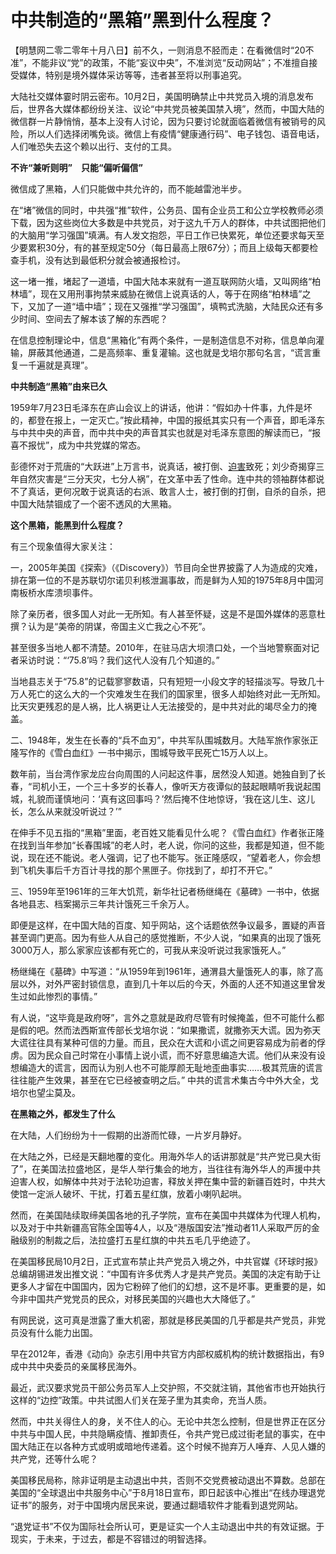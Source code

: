# 中共制造的“黑箱”黑到什么程度？

【明慧网二零二零年十月八日】前不久，一则消息不胫而走：在看微信时“20不准”，不能非议“党”的政策，不能“妄议中央”，不准浏览“反动网站”；不准擅自接受媒体，特别是境外媒体采访等等，违者甚至将以刑事追究。

大陆社交媒体霎时阴云密布。10月2日，美国明确禁止中共党员入境的消息发布后，世界各大媒体都纷纷关注、议论“中共党员被美国禁入境”，然而，中国大陆的微信群一片静悄悄，基本上没有人讨论，因为只要讨论就面临着微信有被销号的风险，所以人们选择闭嘴免谈。微信上有疫情“健康通行码”、电子钱包、语音电话，人们唯恐失去这个赖以出行、支付的工具。

**不许“兼听则明”　只能“偏听偏信”**

微信成了黑箱，人们只能做中共允许的，而不能越雷池半步。

在“堵”微信的同时，中共强“推”软件，公务员、国有企业员工和公立学校教师必须下载，因为这些岗位大多数是中共党员，对于这九千万人的群体，中共试图把他们的大脑用“学习强国”填满。有人发文抱怨，平日工作已快累死，单位还要求每天至少要累积30分，有的甚至规定50分（每日最高上限67分）；而且上级每天都要检查手机，没有达到最低积分就会被通报检讨。

这一堵一推，堵起了一道墙，中国大陆本来就有一道互联网防火墙，又叫网络“柏林墙”，现在又用刑事拘禁来威胁在微信上说真话的人，等于在网络“柏林墙”之下，又加了一道“墙中墙”；现在又强推“学习强国”，填鸭式洗脑，大陆民众还有多少时间、空间去了解本该了解的东西呢？

在信息控制理论中，信息“黑箱化”有两个条件，一是制造信息不对称，信息单向灌输，屏蔽其他通道，二是高频率、重复灌输。这也就是戈培尔那句名言，“谎言重复一千遍就是真理”。

**中共制造“黑箱”由来已久**

1959年7月23日毛泽东在庐山会议上的讲话，他讲：“假如办十件事，九件是坏的，都登在报上，一定灭亡。”按此精神，中国的报纸其实只有一个声音，即毛泽东与中共中央的声音，而中共中央的声音其实也就是对毛泽东意图的解读而已，“报喜不报忧”，成为中共党媒的常态。

彭德怀对于荒唐的“大跃进”上万言书，说真话，被打倒、[迫害](http://www.minghui.org/mh/glossary.html#37)致死；刘少奇揭穿三年自然灾害是“三分天灾，七分人祸”，在文革中丢了性命。连中共的领袖群体都说不了真话，更何况敢于说真话的右派、敢言人士，被打倒的打倒，自杀的自杀，把中国大陆禁锢成了一个密不透风的大黑箱。

**这个黑箱，能黑到什么程度？**

有三个现象值得大家关注：

一，2005年美国《探索》（《Discovery》）节目向全世界披露了人为造成的灾难，排在第一位的不是苏联切尔诺贝利核泄漏事故，而是鲜为人知的1975年8月中国河南板桥水库溃坝事件。

除了亲历者，很多国人对此一无所知。有人甚至怀疑，这是不是国外媒体的恶意杜撰？认为是“美帝的阴谋，帝国主义亡我之心不死”。

甚至很多当地人都不清楚。2010年，在驻马店大坝溃口处，一个当地警察面对记者采访时说：“‘75.8’吗？我们这代人没有几个知道的。”

当地县志关于“75.8”的记载寥寥数语，只有短短一小段文字的轻描淡写。导致几十万人死亡的这么大的一个灾难发生在我们的国家里，很多人却始终对此一无所知。比天灾更残忍的是人祸，比人祸更让人无法接受的，是中共对此的竭尽全力的掩盖。

二、1948年，发生在长春的“兵不血刃”，中共军队围城数月。大陆军旅作家张正隆写作的《雪白血红》一书中揭示，围城导致平民死亡15万人以上。

数年前，当台湾作家龙应台向周围的人问起这件事，居然没人知道。她独自到了长春，“司机小王，一个三十多岁的长春人，像听天方夜谭似的鼓起眼睛听我说起围城，礼貌而谨慎地问：‘真有这回事吗？’然后掩不住地惊讶，‘我在这儿生、这儿长，怎么从来就没听说过？’”

在伸手不见五指的“黑箱”里面，老百姓又能看见什么呢？《雪白血红》作者张正隆在找到当年参加“长春围城”的老人时，老人说，你问的这些，我都是知道，但不能说，现在还不能说。老人强调，记了也不能写。张正隆感叹，“望着老人，你会想到飞机失事后千方百计寻找的那个黑匣子。你找到了，却打不开它。”

三、1959年至1961年的三年大饥荒，新华社记者杨继绳在《墓碑》一书中，依据各地县志、档案揭示三年共计饿死三千余万人。

即便是这样，在中国大陆的百度、知乎网站，这个话题依然争议最多，置疑的声音甚至调门更高。因为有些人从自己的感觉推断，不少人说，“如果真的出现了饿死3000万人，那么家家应该都有死亡的，可我从来没听说过我家饿死人。”

杨继绳在《墓碑》中写道：“从1959年到1961年，通渭县大量饿死人的事，除了高层以外，对外严密封锁信息，直到几十年以后的今天，外面的人还不知道这里曾发生过如此惨烈的事情。”

有人说，“这毕竟是政府呀”，言外之意就是政府尽管有时候掩盖，但不可能什么都是假的吧。然而法西斯宣传部长戈培尔说：“如果撒谎，就撒弥天大谎。因为弥天大谎往往具有某种可信的力量。而且，民众在大谎和小谎之间更容易成为前者的俘虏。因为民众自己时常在小事情上说小谎，而不好意思编造大谎。他们从来没有设想编造大的谎言，因而认为别人也不可能厚颜无耻地歪曲事实……极其荒唐的谎言往往能产生效果，甚至在它已经被查明之后。” 中共的谎言术集古今中外大全，戈培尔也望尘莫及。

**在黑箱之外，都发生了什么**

在大陆，人们纷纷为十一假期的出游而忙碌，一片岁月静好。

在大陆之外，已经是天翻地覆的变化。用海外华人的话讲那就是“共产党已臭大街了”，在美国法拉盛地区，是华人举行集会的地方，当往往有海外华人的声援中共迫害人权，如解体中共对于法轮功迫害，释放关押在集中营的新疆百姓时，中共大使馆一定派人破坏、干扰，打着五星红旗，放着小喇叭起哄。

然而，在美国陆续取缔美国各地的孔子学院，宣布在美国中共媒体为代理人机构，以及对于中共新疆高官陈全国等4人，以及“港版国安法”推动者11人采取严厉的金融级别的制裁之后，法拉盛打五星红旗的中共五毛几乎绝迹了。

在美国移民局10月2日，正式宣布禁止共产党员入境之外，中共官媒《环球时报》总编胡锡进发出推文说：“中国有许多优秀人才是共产党员。美国的决定有助于让更多人才留在中国国内，因为它粉碎了他们的幻想，这不是坏事。更重要的是，如今非中国共产党党员的民众，对移民美国的兴趣也大大降低了。”

有网民说，这可真是泄露了重大机密，那就是移民美国的几乎都是共产党员，非党员没有什么能力出国。

早在2012年，香港《动向》杂志引用中共官方内部权威机构的统计数据指出，有9成中共中央委员的亲属移民海外。

最近，武汉要求党员干部公务员军人上交护照，不交就注销，其他省市也开始执行这样的“边控”政策。中共试图人们关在笼子里为其卖命，充当人质。

然而，中共关得住人的身，关不住人的心。无论中共怎么控制，但是世界正在区分中共与中国人民，中共隐瞒疫情、推卸责任，令共产党已成过街老鼠的事实，在中国大陆正在以各种方式或明或暗地传递着。这个时候不抛弃万人唾弃、人见人嫌的共产党，还等什么呢？

美国移民局称，除非证明是主动退出中共，否则不交党费被动退出不算数。总部在美国的“全球退出中共服务中心”于8月18日宣布，即日起该中心推出“在线办理退党证书”的服务，对于中国境内居民来说，要通过翻墙软件才能看到退党网站。

“退党证书”不仅为国际社会所认可，更是证实一个人主动退出中共的有效证据。于现实，于未来，于过去，都是不容错过的明智选择。